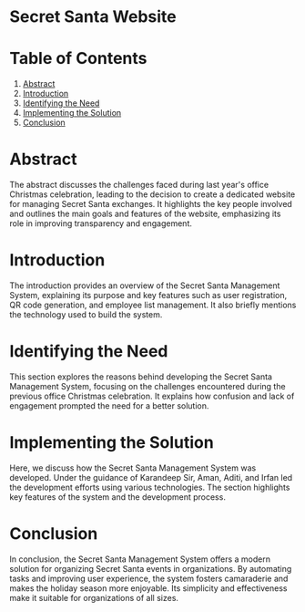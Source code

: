 # Secret Santa Website
# Table of Contents

1. [Abstract](#abstract)
2. [Introduction](#introduction)
3. [Identifying the Need](#identifying-the-need)
4. [Implementing the Solution](#implementing-the-solution)
5. [Conclusion](#conclusion)


# Abstract

The abstract discusses the challenges faced during last year's office Christmas celebration, leading to the decision to create a dedicated website for managing Secret Santa exchanges. It highlights the key people involved and outlines the main goals and features of the website, emphasizing its role in improving transparency and engagement.

# Introduction

The introduction provides an overview of the Secret Santa Management System, explaining its purpose and key features such as user registration, QR code generation, and employee list management. It also briefly mentions the technology used to build the system.

# Identifying the Need

This section explores the reasons behind developing the Secret Santa Management System, focusing on the challenges encountered during the previous office Christmas celebration. It explains how confusion and lack of engagement prompted the need for a better solution.

# Implementing the Solution

Here, we discuss how the Secret Santa Management System was developed. Under the guidance of Karandeep Sir, Aman, Aditi, and Irfan led the development efforts using various technologies. The section highlights key features of the system and the development process.

# Conclusion

In conclusion, the Secret Santa Management System offers a modern solution for organizing Secret Santa events in organizations. By automating tasks and improving user experience, the system fosters camaraderie and makes the holiday season more enjoyable. Its simplicity and effectiveness make it suitable for organizations of all sizes.





